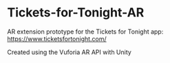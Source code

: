 # Tickets-for-Tonight-AR
AR extension prototype for the Tickets for Tonight app: https://www.ticketsfortonight.com/

Created using the Vuforia AR API with Unity
